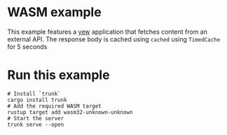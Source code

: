 # WASM example

This example features a [yew](https://yew.rs/) application that fetches content
from an external API. The response body is cached using `cached` using 
`TimedCache` for 5 seconds

# Run this example

```shell
# Install `trunk`
cargo install trunk
# Add the required WASM target
rustup target add wasm32-unknown-unknown
# Start the server
trunk serve --open
```